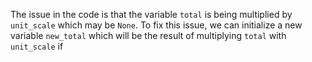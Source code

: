 The issue in the code is that the variable `total` is being multiplied by `unit_scale` which may be `None`. To fix this issue, we can initialize a new variable `new_total` which will be the result of multiplying `total` with `unit_scale` if